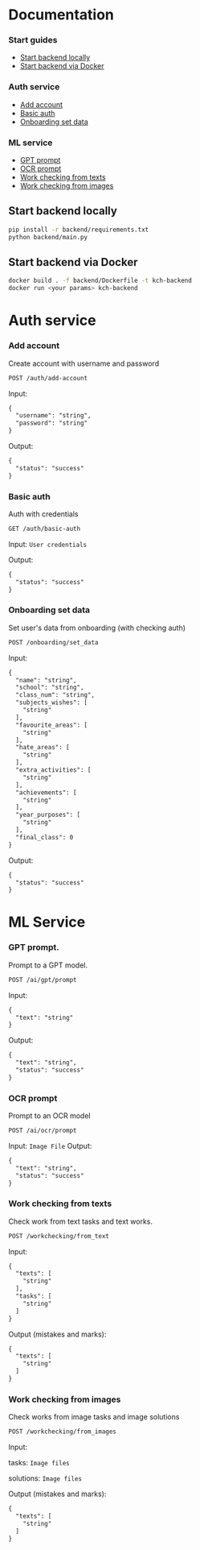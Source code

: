 # Documentation

### Start guides
- [Start backend locally](#start-backend-locally)
- [Start backend via Docker](#start-backend-via-docker)

### Auth service
- [Add account](#add-account)
- [Basic auth](#basic-auth)
- [Onboarding set data](#onboarding-set-data)

### ML service
- [GPT prompt](#gpt-prompt)
- [OCR prompt](#ocr-prompt)
- [Work checking from texts](#work-checking-from-texts)
- [Work checking from images](#work-checking-from-images)


## Start backend locally

```bash
pip install -r backend/requirements.txt
python backend/main.py
```

## Start backend via Docker
```bash
docker build . -f backend/Dockerfile -t kch-backend
docker run <your params> kch-backend
```


# Auth service

### Add account
Create account with username and password
```html request
POST /auth/add-account
```
Input:
```html request
{
  "username": "string",
  "password": "string"
}
```
Output:
```html request
{
  "status": "success"
}
```

### Basic auth
Auth with credentials
``` html request
GET /auth/basic-auth
```
Input:
```User credentials```

Output:
```html request
{
  "status": "success"
}
```

### Onboarding set data
Set user's data from onboarding (with checking auth)
```html request
POST /onboarding/set_data
```
Input:
```html request
{
  "name": "string",
  "school": "string",
  "class_num": "string",
  "subjects_wishes": [
    "string"
  ],
  "favourite_areas": [
    "string"
  ],
  "hate_areas": [
    "string"
  ],
  "extra_activities": [
    "string"
  ],
  "achievements": [
    "string"
  ],
  "year_purposes": [
    "string"
  ],
  "final_class": 0
}
```
Output:
```html request
{
  "status": "success"
}
```

# ML Service

### GPT prompt.
Prompt to a GPT model.
```html request
POST /ai/gpt/prompt
```
Input:
```html request
{
  "text": "string"
}
```
Output:
```html request
{
  "text": "string",
  "status": "success"
}
```

### OCR prompt
Prompt to an OCR model
```html request
POST /ai/ocr/prompt
```
Input:
```Image File```
Output:
```html request
{
  "text": "string",
  "status": "success"
}
```

### Work checking from texts
Check work from text tasks and text works.
```html request 
POST /workchecking/from_text
```
Input:
```html request
{
  "texts": [
    "string"
  ],
  "tasks": [
    "string"
  ]
}
```
Output (mistakes and marks):
```html request
{
  "texts": [
    "string"
  ]
}
```

### Work checking from images
Check works from image tasks and image solutions
```html request
POST /workchecking/from_images
```
Input:

tasks: ```Image files```

solutions: ```Image files```

Output (mistakes and marks):
```html request
{
  "texts": [
    "string"
  ]
}
```
